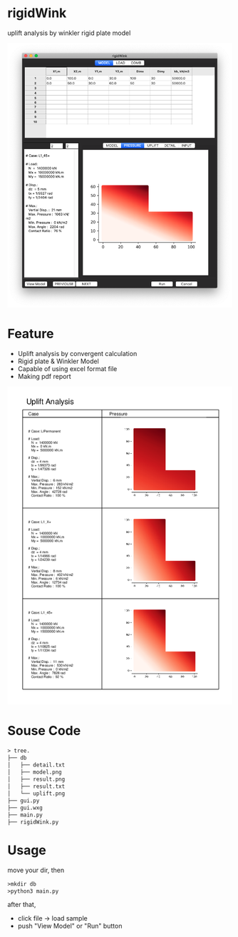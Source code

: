 # rigidWink

uplift analysis by winkler rigid plate model

![Image](./images/rigidWink.png)

# Feature
- Uplift analysis by convergent calculation
- Rigid plate & Winkler Model
- Capable of using excel format file
- Making pdf report

![Image](./images/sample.png)


# Souse Code

``` shell
> tree.
├── db
│   ├── detail.txt
│   ├── model.png
│   ├── result.png
│   ├── result.txt
│   └── uplift.png
├── gui.py
├── gui.wxg
├── main.py
├── rigidWink.py
```
# Usage

move your dir, then

``` shell
>mkdir db
>python3 main.py
```

after that,
- click file -> load sample
- push "View Model" or "Run" button
